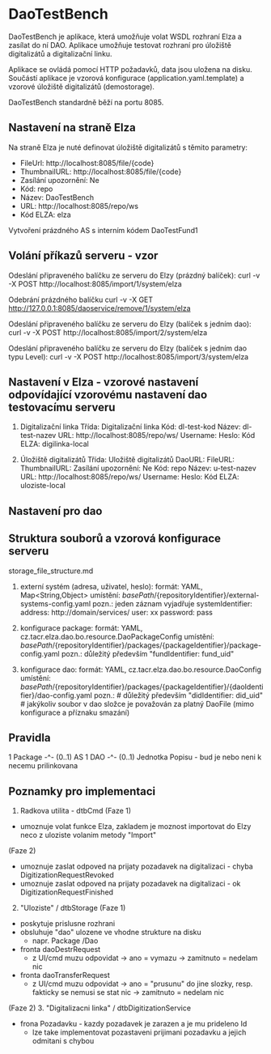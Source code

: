 DaoTestBench
=================

DaoTestBench je aplikace, která umožňuje volat WSDL rozhraní Elza a
zasílat do ní DAO. Aplikace umožňuje testovat rozhraní pro úložiště
digitalizátů a digitalizační linku.

Aplikace se ovládá pomocí HTTP požadavků, data jsou uložena na disku.
Součástí aplikace je vzorová konfigurace (application.yaml.template) a
vzorové úložiště digitalizátů (demostorage).

DaoTestBench standardně běží na portu 8085.


Nastavení na straně Elza
-------------------------

Na straně Elza je nuté definovat úložiště digitalizátů s těmito parametry:

 * FileUrl: http://localhost:8085/file/{code}
 * ThumbnailURL: http://localhost:8085/file/{code}
* Zasílání upozornění: Ne
* Kód: repo
* Název: DaoTestBench
* URL: http://localhost:8085/repo/ws
* Kód ELZA: elza

Vytvoření prázdného AS s interním kódem DaoTestFund1


Volání příkazů serveru - vzor
-----------------------------

Odeslání připraveného balíčku ze serveru do Elzy (prázdný balíček):
curl -v -X POST http://localhost:8085/import/1/system/elza

Odebrání prázdného balíčku
curl -v -X GET http://127.0.0.1:8085/daoservice/remove/1/system/elza

Odeslání připraveného balíčku ze serveru do Elzy (balíček s jedním dao):
curl -v -X POST http://localhost:8085/import/2/system/elza

Odeslání připraveného balíčku ze serveru do Elzy (balíček s jedním dao typu Level):
curl -v -X POST http://localhost:8085/import/3/system/elza


Nastavení v Elza - vzorové nastavení odpovídající vzorovému nastavení dao testovacímu serveru
---------------------------------------------------------------------------------------------
1) Digitalizační linka
Třída: Digitalizační linka
Kód: dl-test-kod
Název: dl-test-nazev
URL: http://localhost:8085/repo/ws/
Username:
Heslo:
Kód ELZA: digilinka-local

2) Úložiště digitalizátů
Třída: Uložiště digitalizátů
DaoURL:
FileURL:
ThumbnailURL:
Zasílání upozornění: Ne
Kód: repo
Název: u-test-nazev
URL: http://localhost:8085/repo/ws/
Username:
Heslo:
Kód ELZA: uloziste-local

Nastavení pro dao
-----------------

Struktura souborů a vzorová konfigurace serveru
-----------------------------------------------
storage_file_structure.md

1) externí systém (adresa, uživatel, heslo):
	formát:		YAML, Map<String,Object>
	umístění:	${basePath}/${repositoryIdentifier}/external-systems-config.yaml
	pozn.:		jeden záznam vyjadřuje
       systemIdentifier: 
         address: http://domain/services/
         user: xx
         password: pass

2) konfigurace package:
	formát:		YAML, cz.tacr.elza.dao.bo.resource.DaoPackageConfig
	umístění:	${basePath}/${repositoryIdentifier}/packages/{packageIdentifier}/package-config.yaml
	pozn.:		důležitý především "fundIdentifier: fund_uid"

3) konfigurace dao:
	formát:		YAML, cz.tacr.elza.dao.bo.resource.DaoConfig
	umístění:	${basePath}/${repositoryIdentifier}/packages/{packageIdentifier}/{daoIdentifier}/dao-config.yaml
	pozn.:		# důležitý především "didIdentifier: did_uid"
				# jakýkoliv soubor v dao složce je považován za platný DaoFile (mimo konfigurace a příznaku smazání)

Pravidla
--------
1 Package -^- (0..1) AS
1 DAO -^-  (0..1) Jednotka Popisu - bud je nebo neni k necemu prilinkovana

Poznamky pro implementaci
-------------------------
1. Radkova utilita - dtbCmd
(Faze 1)
- umoznuje volat funkce Elza, zakladem je moznost importovat do Elzy neco z uloziste volanim metody "Import"

(Faze 2)
- umoznuje zaslat odpoved na prijaty pozadavek na digitalizaci - chyba DigitizationRequestRevoked
- umoznuje zaslat odpoved na prijaty pozadavek na digitalizaci - ok DigitizationRequestFinished

2. "Uloziste" / dtbStorage
(Faze 1)
- poskytuje prislusne rozhrani
- obsluhuje "dao" ulozene ve vhodne strukture na disku
  - napr. Package <ID> /Dao <ID>
- fronta daoDestrRequest
  - z UI/cmd muzu odpovidat -> ano = vymazu
                         -> zamitnuto = nedelam nic
- fronta daoTransferRequest
  - z UI/cmd muzu odpovidat -> ano = "prusunu" do jine slozky, resp. fakticky se nemusi se stat nic
                         -> zamitnuto = nedelam nic

(Faze 2)
3. "Digitalizacni linka" / dtbDigitizationService
- frona Pozadavku - kazdy pozadavek je zarazen a je mu prideleno Id
   - lze take implementovat pozastaveni prijimani pozadavku a jejich odmitani s chybou
